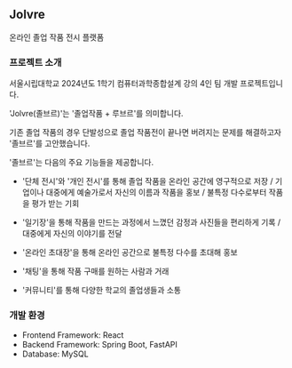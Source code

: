 ## Jolvre
온라인 졸업 작품 전시 플랫폼

### 프로젝트 소개
서울시립대학교 2024년도 1학기 컴퓨터과학종합설계 강의 4인 팀 개발 프로젝트입니다.

'Jolvre(졸브르)'는 '졸업작품 + 루브르'를 의미합니다.

기존 졸업 작품의 경우 단발성으로 졸업 작품전이 끝나면 버려지는 문제를 해결하고자 '졸브르'를 고안했습니다.

'졸브르'는 다음의 주요 기능들을 제공합니다.

- '단체 전시'와 '개인 전시'를 통해 졸업 작품을 온라인 공간에 영구적으로 저장 / 기업이나 대중에게 예술가로서 자신의 이름과 작품을 홍보 / 불특정 다수로부터 작품을 평가 받는 기회

- '일기장'을 통해 작품을 만드는 과정에서 느꼈던 감정과 사진들을 편리하게 기록 / 대중에게 자신의 이야기를 전달

- '온라인 초대장'을 통해 온라인 공간으로 불특정 다수를 초대해 홍보

- '채팅'을 통해 작품 구매를 원하는 사람과 거래

- '커뮤니티'를 통해 다양한 학교의 졸업생들과 소통

### 개발 환경
- Frontend Framework: React
- Backend Framework: Spring Boot, FastAPI
- Database: MySQL
